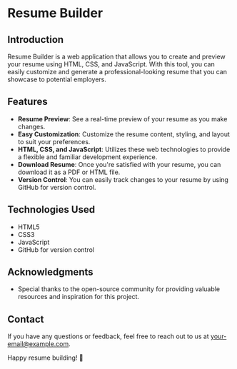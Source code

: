 # Resume Builder

## Introduction

Resume Builder is a web application that allows you to create and preview your resume using HTML, CSS, and JavaScript. With this tool, you can easily customize and generate a professional-looking resume that you can showcase to potential employers.

## Features

- **Resume Preview**: See a real-time preview of your resume as you make changes.
- **Easy Customization**: Customize the resume content, styling, and layout to suit your preferences.
- **HTML, CSS, and JavaScript**: Utilizes these web technologies to provide a flexible and familiar development experience.
- **Download Resume**: Once you're satisfied with your resume, you can download it as a PDF or HTML file.
- **Version Control**: You can easily track changes to your resume by using GitHub for version control.

## Technologies Used

- HTML5
- CSS3
- JavaScript
- GitHub for version control

## Acknowledgments

- Special thanks to the open-source community for providing valuable resources and inspiration for this project.

## Contact

If you have any questions or feedback, feel free to reach out to us at [your-email@example.com](mailto:your-vaibhavupadhyay306@gmail.com).

Happy resume building! 🚀

